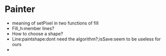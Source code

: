 # Painter

- meaning of setPixel in two functions of fill
- Fill_h:member lines?
- How to choose a shape?
- Line:paintshape:dont need the algorithm?;isSave:seem to be useless for ours
- 
